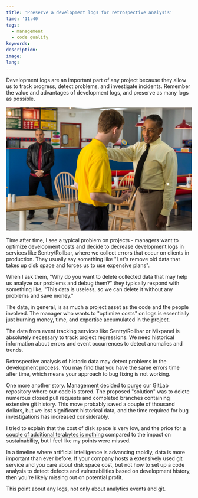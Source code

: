 ```yaml
---
title: 'Preserve a development logs for retrospective analysis'
time: '11:40'
tags:
  - management
  - code quality
keywords:
description:
image:
lang:
---
```


Development logs are an important part of any project because they allow us to track progress, detect problems, and investigate incidents. Remember the value and advantages of development logs, and preserve as many logs as possible.

![The Better Call Saul TV series](<Better call Saul - Gustavo Fring.png>)

Time after time, I see a typical problem on projects - managers want to optimize development costs and decide to decrease development logs in services like Sentry/Rollbar, where we collect errors that occur on clients in production. They usually say something like "Let's remove old data that takes up disk space and forces us to use expensive plans".

When I ask them, "Why do you want to delete collected data that may help us analyze our problems and debug them?" they typically respond with something like, "This data is useless, so we can delete it without any problems and save money."

The data, in general, is as much a project asset as the code and the people involved. The manager who wants to "optimize costs" on logs is essentially just burning money, time, and expertise accumulated in the project.

The data from event tracking services like Sentry/Rollbar or Mixpanel is absolutely necessary to track project regressions. We need historical information about errors and event occurrences to detect anomalies and trends.

Retrospective analysis of historic data may detect problems in the development process. You may find that you have the same errors time after time, which means your approach to bug fixing is not working.

One more another story. Management decided to purge our GitLab repository where our code is stored. The proposed "solution" was to delete numerous closed pull requests and completed branches containing extensive git history. This move probably saved a couple of thousand dollars, but we lost significant historical data, and the time required for bug investigations has increased considerably.

I tried to explain that the cost of disk space is very low, and the price for [a couple of additional terabytes is nothing](https://ourworldindata.org/grapher/historical-cost-of-computer-memory-and-storage) compared to the impact on sustainability, but I feel like my points were missed.

In a timeline where artificial intelligence is advancing rapidly, data is more important than ever before. If your company hosts a extensively used git service and you care about disk space cost, but not how to set up a code analysis to detect defects and vulnerabilities based on development history, then you're likely missing out on potential profit.

This point about any logs, not only about analytics events and git.
